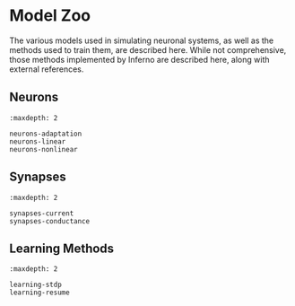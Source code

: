 # Model Zoo
The various models used in simulating neuronal systems, as well as the methods used to train them, are described here. While not comprehensive, those methods implemented by Inferno are described here, along with external references.

## Neurons
```{toctree}
:maxdepth: 2

neurons-adaptation
neurons-linear
neurons-nonlinear
```

## Synapses
```{toctree}
:maxdepth: 2

synapses-current
synapses-conductance
```

## Learning Methods
```{toctree}
:maxdepth: 2

learning-stdp
learning-resume
```